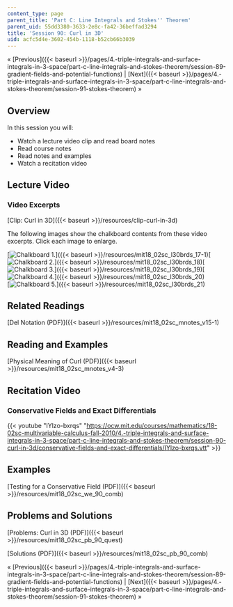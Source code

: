 ```yaml
---
content_type: page
parent_title: 'Part C: Line Integrals and Stokes'' Theorem'
parent_uid: 55dd3380-3633-2e8c-fa42-36beffad3294
title: 'Session 90: Curl in 3D'
uid: acfc5d4e-3602-454b-1118-b52cb66b3039
---
```


« [Previous]({{< baseurl >}}/pages/4.-triple-integrals-and-surface-integrals-in-3-space/part-c-line-integrals-and-stokes-theorem/session-89-gradient-fields-and-potential-functions) | [Next]({{< baseurl >}}/pages/4.-triple-integrals-and-surface-integrals-in-3-space/part-c-line-integrals-and-stokes-theorem/session-91-stokes-theorem) »

Overview
--------

In this session you will:

*   Watch a lecture video clip and read board notes
*   Read course notes
*   Read notes and examples
*   Watch a recitation video

Lecture Video
-------------

### Video Excerpts

[Clip: Curl in 3D]({{< baseurl >}}/resources/clip-curl-in-3d)

The following images show the chalkboard contents from these video excerpts. Click each image to enlarge.

[![Chalkboard 1.](BASEURL_PLACEHOLDER/resources/mit18_02sc_l30brds_17a-1)]({{< baseurl >}}/resources/mit18_02sc_l30brds_17-1)[![Chalkboard 2.](BASEURL_PLACEHOLDER/resources/mit18_02sc_l30brds_18a)]({{< baseurl >}}/resources/mit18_02sc_l30brds_18)[![Chalkboard 3.](BASEURL_PLACEHOLDER/resources/mit18_02sc_l30brds_19a)]({{< baseurl >}}/resources/mit18_02sc_l30brds_19)[![Chalkboard 4.](BASEURL_PLACEHOLDER/resources/mit18_02sc_l30brds_20a)]({{< baseurl >}}/resources/mit18_02sc_l30brds_20)  
[![Chalkboard 5.](BASEURL_PLACEHOLDER/resources/mit18_02sc_l30brds_21a)]({{< baseurl >}}/resources/mit18_02sc_l30brds_21)

Related Readings
----------------

[Del Notation (PDF)]({{< baseurl >}}/resources/mit18_02sc_mnotes_v15-1)

Reading and Examples
--------------------

[Physical Meaning of Curl (PDF)]({{< baseurl >}}/resources/mit18_02sc_mnotes_v4-3)

Recitation Video
----------------

### Conservative Fields and Exact Differentials

{{< youtube "IYlzo-bxrqs" "https://ocw.mit.edu/courses/mathematics/18-02sc-multivariable-calculus-fall-2010/4.-triple-integrals-and-surface-integrals-in-3-space/part-c-line-integrals-and-stokes-theorem/session-90-curl-in-3d/conservative-fields-and-exact-differentials/IYlzo-bxrqs.vtt" >}}

Examples
--------

[Testing for a Conservative Field (PDF)]({{< baseurl >}}/resources/mit18_02sc_we_90_comb)

Problems and Solutions
----------------------

[Problems: Curl in 3D (PDF)]({{< baseurl >}}/resources/mit18_02sc_pb_90_quest)

[Solutions (PDF)]({{< baseurl >}}/resources/mit18_02sc_pb_90_comb)

« [Previous]({{< baseurl >}}/pages/4.-triple-integrals-and-surface-integrals-in-3-space/part-c-line-integrals-and-stokes-theorem/session-89-gradient-fields-and-potential-functions) | [Next]({{< baseurl >}}/pages/4.-triple-integrals-and-surface-integrals-in-3-space/part-c-line-integrals-and-stokes-theorem/session-91-stokes-theorem) »